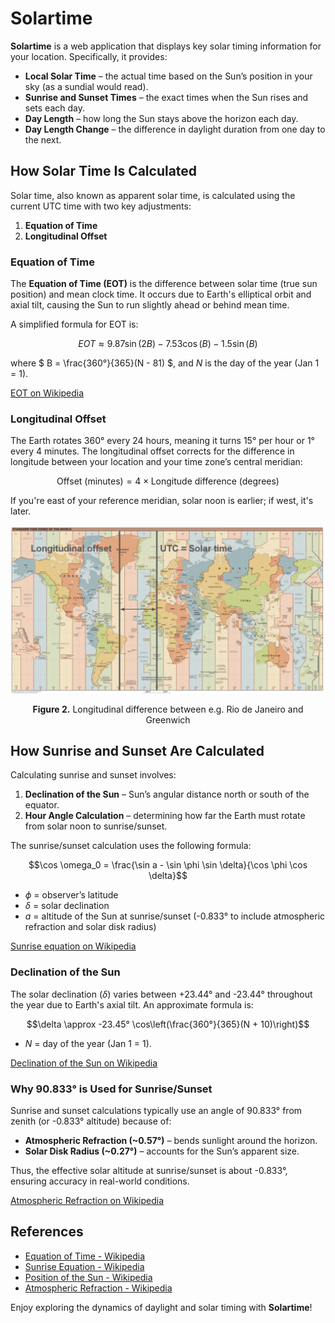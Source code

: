 # Solartime

**Solartime** is a web application that displays key solar timing information for your location. Specifically, it provides:

- **Local Solar Time** – the actual time based on the Sun’s position in your sky (as a sundial would read).
- **Sunrise and Sunset Times** – the exact times when the Sun rises and sets each day.
- **Day Length** – how long the Sun stays above the horizon each day.
- **Day Length Change** – the difference in daylight duration from one day to the next.

## How Solar Time Is Calculated

Solar time, also known as apparent solar time, is calculated using the current UTC time with two key adjustments:

1. **Equation of Time**
2. **Longitudinal Offset**

### Equation of Time

The **Equation of Time (EOT)** is the difference between solar time (true sun position) and mean clock time. It occurs due to Earth's elliptical orbit and axial tilt, causing the Sun to run slightly ahead or behind mean time.

A simplified formula for EOT is:

```math
EOT \approx 9.87\sin(2B) - 7.53\cos(B) - 1.5\sin(B)
```

where $` B = \frac{360°}{365}(N - 81) `$, and $` N `$ is the day of the year (Jan 1 = 1).

[EOT on Wikipedia](https://en.wikipedia.org/wiki/Equation_of_time)

### Longitudinal Offset

The Earth rotates 360° every 24 hours, meaning it turns 15° per hour or 1° every 4 minutes. The longitudinal offset corrects for the difference in longitude between your location and your time zone’s central meridian:

```math
\text{Offset (minutes)} = 4 \times \text{Longitude difference (degrees)}
```

If you're east of your reference meridian, solar noon is earlier; if west, it's later.

<p align="center"> 
<img src="https://github.com/urban-eriksson/solartime/blob/main/images/timezones.png">
</p>
<p align="center"><b>Figure 2.</b> Longitudinal difference between e.g. Rio de Janeiro and Greenwich</p>



## How Sunrise and Sunset Are Calculated

Calculating sunrise and sunset involves:

1. **Declination of the Sun** – Sun’s angular distance north or south of the equator.
2. **Hour Angle Calculation** – determining how far the Earth must rotate from solar noon to sunrise/sunset.

The sunrise/sunset calculation uses the following formula:

```math
\cos \omega_0 = \frac{\sin a - \sin \phi \sin \delta}{\cos \phi \cos \delta}
```

- $`\phi`$ = observer’s latitude
- $`\delta`$ = solar declination
- $`a`$ = altitude of the Sun at sunrise/sunset (-0.833° to include atmospheric refraction and solar disk radius)

[Sunrise equation on Wikipedia](https://en.wikipedia.org/wiki/Sunrise_equation)

### Declination of the Sun

The solar declination ($`\delta`$) varies between +23.44° and -23.44° throughout the year due to Earth's axial tilt. An approximate formula is:

```math
\delta \approx -23.45° \cos\left(\frac{360°}{365}(N + 10)\right)
```

- $`N`$ = day of the year (Jan 1 = 1).

[Declination of the Sun on Wikipedia](https://en.wikipedia.org/wiki/Position_of_the_Sun#Declination_of_the_Sun_as_seen_from_Earth)

### Why 90.833° is Used for Sunrise/Sunset

Sunrise and sunset calculations typically use an angle of 90.833° from zenith (or -0.833° altitude) because of:

- **Atmospheric Refraction (~0.57°)** – bends sunlight around the horizon.
- **Solar Disk Radius (~0.27°)** – accounts for the Sun’s apparent size.

Thus, the effective solar altitude at sunrise/sunset is about -0.833°, ensuring accuracy in real-world conditions.

[Atmospheric Refraction on Wikipedia](https://en.wikipedia.org/wiki/Atmospheric_refraction)

## References
- [Equation of Time - Wikipedia](https://en.wikipedia.org/wiki/Equation_of_time)
- [Sunrise Equation - Wikipedia](https://en.wikipedia.org/wiki/Sunrise_equation)
- [Position of the Sun - Wikipedia](https://en.wikipedia.org/wiki/Position_of_the_Sun)
- [Atmospheric Refraction - Wikipedia](https://en.wikipedia.org/wiki/Atmospheric_refraction)

Enjoy exploring the dynamics of daylight and solar timing with **Solartime**!

